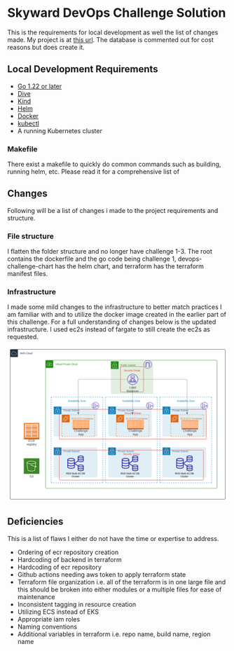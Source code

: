 # Skyward DevOps Challenge Solution

This is the requirements for local development as well the list of changes made. My project is at [this url](http://tf-lb-20240803064408239400000001-310650711.us-east-1.elb.amazonaws.com/). The database is commented out for cost reasons but does create it.
## Local Development Requirements
 - [Go 1.22 or later](https://go.dev/doc/install)
 - [Dive](https://github.com/wagoodman/dive)
 - [Kind](https://kind.sigs.k8s.io/docs/user/quick-start#installation)
 - [Helm](https://helm.sh/docs/intro/install/)
 - [Docker](https://docs.docker.com/engine/install/)
 - [kubectl](https://kubernetes.io/docs/tasks/tools/#kubectl)
 - A running Kubernetes cluster

### Makefile
There exist a makefile to quickly do common commands such as building, running helm, etc. Please read it for a comprehensive list of 
 
## Changes
Following will be a list of changes i made to the project requirements and structure.

### File structure 

I flatten the folder structure and no longer have challenge 1-3. The root contains the dockerfile and the go code being challenge 1, devops-challenge-chart has the helm chart, and terraform has the terraform manifest files.

### Infrastructure

I made some mild changes to the infrastructure to better match practices I am familiar with and to utilize the docker image created in the earlier part of this challenge. For a full understanding of changes below is the updated infrastructure. I used ec2s instead of fargate to still create the ec2s as requested.

![updated infra](infra.svg)

## Deficiencies  

This is a list of flaws I either do not have the time or expertise to address.

 - Ordering of ecr repository creation
 - Hardcoding of backend in terraform
 - Hardcoding of ecr repository
 - Github actions needing aws token to apply terraform state
 - Terraform file organization i.e. all of the terraform is in one large file and this should be broken into either modules or a multiple files for ease of maintenance
 - Inconsistent tagging in resource creation
 - Utilizing ECS instead of EKS
 - Appropriate iam roles
 - Naming conventions
 - Additional variables in terraform i.e. repo name, build name, region name